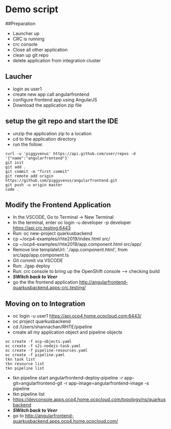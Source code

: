 # Demo script
##Preparation
* Launcher up
* CRC is running
* crc console
* Close all other application
* clean up git repo
* delete application from integration cluster


## Laucher
* login as user1
* create new app call angularfrontend
* configure frontend app using AngularJS
* Download the application zip file

## setup the git repo and start the IDE
* unzip the application zip to a location
* cd to the application directory
* run the follow:
```
curl -u 'piggyvenus' https://api.github.com/user/repos -d '{"name":"angularfrontend"}'
git init
git add .
git commit -m "first commit"
git remote add origin https://github.com/piggyvenus/angularfrontend.git
git push -u origin master
code .
```

## Modify the Frontend Application
* In the VSCODE, Go to Terminal -> New Terminal
* In the terminal, enter oc login -u developer -p developer https://api.crc.testing:6443
* Run: oc new-project quarkusbackend
* cp ~/ocp4-examples/rhte2019/index.html src/
* cp ~/ocp4-examples/rhte2019/app.component.html src/app/
* Remove line templateUrl: './app.component.html', from src/app/app.component.ts
* Git commit via VSCODE
* Run: ./gap deploy
* Run: crc console to bring up the OpenShift console --> checking build
* ***SWitch back to Veer***
* go the the frontend application http://angularfrontend-quarkusbackend.apps-crc.testing/

## Moving on to Integration
* oc login -u user1 https://api.ocp4.home.ocpcloud.com:6443/
* oc project quarkusbackend
* cd /Users/shannachan/RHTE/pipeline
* create all my application object and pipeline objects
```
oc create -f ocp-objects.yaml
oc create -f s2i-nodejs-task.yaml
oc create -f pipeline-resources.yaml
oc create -f pipeline.yaml
tkn task list
tkn resource list
tkn pipeline list
```
* tkn pipeline start angularfrontend-deploy-pipeline -r app-git=angularfrontend-git -r app-image=angularfrontend-image -s pipeline
* tkn pipeline list
* https://devconsole.apps.ocp4.home.ocpcloud.com/topology/ns/quarkusbackend
* ***SWitch back to Veer***
* go to http://angularfrontend-quarkusbackend.apps.ocp4.home.ocpcloud.com/
